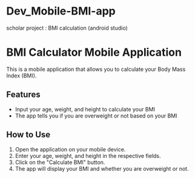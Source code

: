# Dev_Mobile-BMI-app
scholar project : BMI calculation (android studio)
# BMI Calculator Mobile Application

This is a mobile application that allows you to calculate your Body Mass Index (BMI). 

## Features

- Input your age, weight, and height to calculate your BMI
- The app tells you if you are overweight or not based on your BMI

## How to Use

1. Open the application on your mobile device.
2. Enter your age, weight, and height in the respective fields.
3. Click on the "Calculate BMI" button.
4. The app will display your BMI and whether you are overweight or not.

